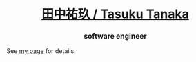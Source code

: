 <h1 align="center">
  <div align="center">
    <a href="https://asterisk-cn.github.io/">田中祐玖 / Tasuku Tanaka</a>
  </div>
</h1>
<h3 align="center">software engineer</h3>

<div>
  See <a href="https://asterisk-cn.github.io/">my page</a> for details.
</div>
